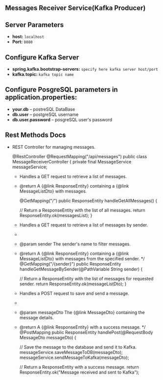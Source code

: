 ## Messages Receiver Service(Kafka Producer)


## Server Parameters
- **host:** `localhost`
- **Port:** `8080`

## Configure Kafka Server

- **spring.kafka.bootstrap-servers:** `specify here kafka server host/port`
- **kafka.topic:** `kafka topic name`

## Configure PosgreSQL parameters in application.properties: 

- **your.db**  – postreSQL DataBase
- **db.user** – postgreSQL username
- **db.user.password** – posgreSQL user's password

## Rest Methods Docs


* REST Controller for managing messages.

  @RestController
  @RequestMapping("/api/messages")
  public class MessageReceiverController {
  private final MessageService messageService;


  

    * Handles a GET request to retrieve a list of messages.

    * @return A {@link ResponseEntity} containing a {@link MessageListDto} with messages.
      
      @GetMapping("/")
      public ResponseEntity<MessageListDto> handleGetAllMessages() {

      // Return a ResponseEntity with the list of all messages.
      return ResponseEntity.ok(messagesList);
      }

    * Handles a GET request to retrieve a list of messages by sender.
    *
    * @param sender The sender's name to filter messages.
    * @return A {@link ResponseEntity} containing a {@link MessageListDto} with messages from the specified sender.
      */
      @GetMapping("/{sender}")
      public ResponseEntity<MessageListDto> handleGetMessageBySender(@PathVariable String sender) {

      // Return a ResponseEntity with the list of messages for requested sender.
      return ResponseEntity.ok(messageListDto);
      }



    * Handles a POST request to save and send a message.
    *
    * @param messageDto The {@link MessageDto} containing the message details.
    * @return A {@link ResponseEntity} with a success message.
      */
      @PostMapping
      public ResponseEntity<String> handlePost(@RequestBody MessageDto messageDto) {


      // Save the message to the database and send it to Kafka.
      messageService.saveMessageToDB(messageDto);
      messageService.sendMessageToKafka(messageDto);

      // Return a ResponseEntity with a success message.
      return ResponseEntity.ok("Message received and sent to Kafka");
      
